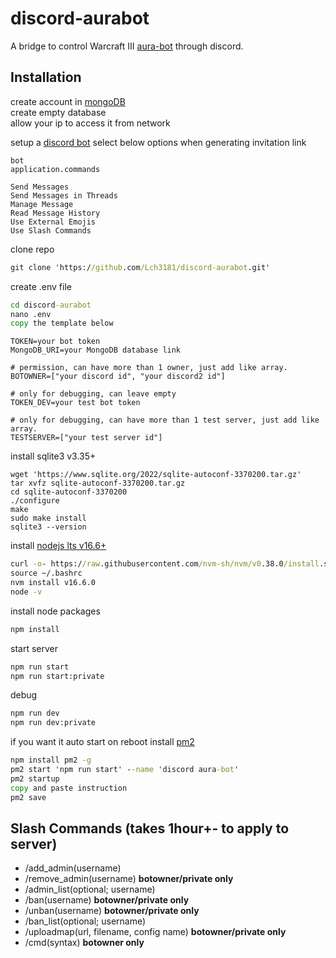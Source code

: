 # discord-aurabot
A bridge to control Warcraft III [aura-bot](https://github.com/sfarmani/aura-bot) through discord.  

## Installation
create account in [mongoDB](https://www.mongodb.com/)   
create empty database   
allow your ip to access it from network 

setup a [discord bot](https://discordjs.guide/preparations/setting-up-a-bot-application.html#creating-your-bot)
select below options when generating invitation link
```
bot
application.commands
```
```
Send Messages
Send Messages in Threads
Manage Message
Read Message History
Use External Emojis
Use Slash Commands
```

clone repo
```cmd
git clone 'https://github.com/Lch3181/discord-aurabot.git'
```

create .env file    
```cmd
cd discord-aurabot
nano .env
copy the template below
```

```env
TOKEN=your bot token
MongoDB_URI=your MongoDB database link

# permission, can have more than 1 owner, just add like array.
BOTOWNER=["your discord id", "your discord2 id"]

# only for debugging, can leave empty
TOKEN_DEV=your test bot token

# only for debugging, can have more than 1 test server, just add like array.
TESTSERVER=["your test server id"]
```

install sqlite3 v3.35+
```
wget 'https://www.sqlite.org/2022/sqlite-autoconf-3370200.tar.gz'
tar xvfz sqlite-autoconf-3370200.tar.gz
cd sqlite-autoconf-3370200
./configure
make
sudo make install
sqlite3 --version
```

install [nodejs lts v16.6+](https://www.digitalocean.com/community/tutorials/how-to-install-node-js-on-ubuntu-20-04)
```cmd
curl -o- https://raw.githubusercontent.com/nvm-sh/nvm/v0.38.0/install.sh | bash
source ~/.bashrc
nvm install v16.6.0
node -v
```

install node packages
```cmd
npm install
```

start server
```cmd
npm run start
npm run start:private
```

debug
```cmd
npm run dev
npm run dev:private
```

if you want it auto start on reboot
install [pm2](https://pm2.keymetrics.io/)

```cmd
npm install pm2 -g
pm2 start 'npm run start' --name 'discord aura-bot'
pm2 startup
copy and paste instruction
pm2 save
```

## Slash Commands (takes 1hour+- to apply to server)
- /add_admin(username)
- /remove_admin(username) **botowner/private only**
- /admin_list(optional; username)
- /ban(username) **botowner/private only**
- /unban(username) **botowner/private only**
- /ban_list(optional; username)
- /uploadmap(url, filename, config name) **botowner/private only**
- /cmd(syntax) **botowner only**
